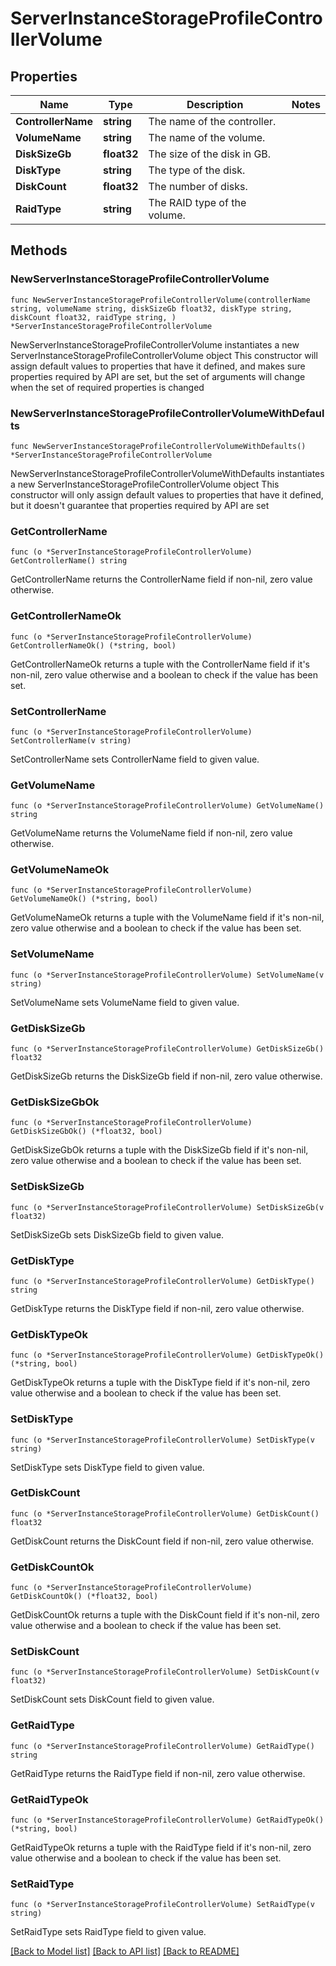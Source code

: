 # ServerInstanceStorageProfileControllerVolume

## Properties

Name | Type | Description | Notes
------------ | ------------- | ------------- | -------------
**ControllerName** | **string** | The name of the controller. | 
**VolumeName** | **string** | The name of the volume. | 
**DiskSizeGb** | **float32** | The size of the disk in GB. | 
**DiskType** | **string** | The type of the disk. | 
**DiskCount** | **float32** | The number of disks. | 
**RaidType** | **string** | The RAID type of the volume. | 

## Methods

### NewServerInstanceStorageProfileControllerVolume

`func NewServerInstanceStorageProfileControllerVolume(controllerName string, volumeName string, diskSizeGb float32, diskType string, diskCount float32, raidType string, ) *ServerInstanceStorageProfileControllerVolume`

NewServerInstanceStorageProfileControllerVolume instantiates a new ServerInstanceStorageProfileControllerVolume object
This constructor will assign default values to properties that have it defined,
and makes sure properties required by API are set, but the set of arguments
will change when the set of required properties is changed

### NewServerInstanceStorageProfileControllerVolumeWithDefaults

`func NewServerInstanceStorageProfileControllerVolumeWithDefaults() *ServerInstanceStorageProfileControllerVolume`

NewServerInstanceStorageProfileControllerVolumeWithDefaults instantiates a new ServerInstanceStorageProfileControllerVolume object
This constructor will only assign default values to properties that have it defined,
but it doesn't guarantee that properties required by API are set

### GetControllerName

`func (o *ServerInstanceStorageProfileControllerVolume) GetControllerName() string`

GetControllerName returns the ControllerName field if non-nil, zero value otherwise.

### GetControllerNameOk

`func (o *ServerInstanceStorageProfileControllerVolume) GetControllerNameOk() (*string, bool)`

GetControllerNameOk returns a tuple with the ControllerName field if it's non-nil, zero value otherwise
and a boolean to check if the value has been set.

### SetControllerName

`func (o *ServerInstanceStorageProfileControllerVolume) SetControllerName(v string)`

SetControllerName sets ControllerName field to given value.


### GetVolumeName

`func (o *ServerInstanceStorageProfileControllerVolume) GetVolumeName() string`

GetVolumeName returns the VolumeName field if non-nil, zero value otherwise.

### GetVolumeNameOk

`func (o *ServerInstanceStorageProfileControllerVolume) GetVolumeNameOk() (*string, bool)`

GetVolumeNameOk returns a tuple with the VolumeName field if it's non-nil, zero value otherwise
and a boolean to check if the value has been set.

### SetVolumeName

`func (o *ServerInstanceStorageProfileControllerVolume) SetVolumeName(v string)`

SetVolumeName sets VolumeName field to given value.


### GetDiskSizeGb

`func (o *ServerInstanceStorageProfileControllerVolume) GetDiskSizeGb() float32`

GetDiskSizeGb returns the DiskSizeGb field if non-nil, zero value otherwise.

### GetDiskSizeGbOk

`func (o *ServerInstanceStorageProfileControllerVolume) GetDiskSizeGbOk() (*float32, bool)`

GetDiskSizeGbOk returns a tuple with the DiskSizeGb field if it's non-nil, zero value otherwise
and a boolean to check if the value has been set.

### SetDiskSizeGb

`func (o *ServerInstanceStorageProfileControllerVolume) SetDiskSizeGb(v float32)`

SetDiskSizeGb sets DiskSizeGb field to given value.


### GetDiskType

`func (o *ServerInstanceStorageProfileControllerVolume) GetDiskType() string`

GetDiskType returns the DiskType field if non-nil, zero value otherwise.

### GetDiskTypeOk

`func (o *ServerInstanceStorageProfileControllerVolume) GetDiskTypeOk() (*string, bool)`

GetDiskTypeOk returns a tuple with the DiskType field if it's non-nil, zero value otherwise
and a boolean to check if the value has been set.

### SetDiskType

`func (o *ServerInstanceStorageProfileControllerVolume) SetDiskType(v string)`

SetDiskType sets DiskType field to given value.


### GetDiskCount

`func (o *ServerInstanceStorageProfileControllerVolume) GetDiskCount() float32`

GetDiskCount returns the DiskCount field if non-nil, zero value otherwise.

### GetDiskCountOk

`func (o *ServerInstanceStorageProfileControllerVolume) GetDiskCountOk() (*float32, bool)`

GetDiskCountOk returns a tuple with the DiskCount field if it's non-nil, zero value otherwise
and a boolean to check if the value has been set.

### SetDiskCount

`func (o *ServerInstanceStorageProfileControllerVolume) SetDiskCount(v float32)`

SetDiskCount sets DiskCount field to given value.


### GetRaidType

`func (o *ServerInstanceStorageProfileControllerVolume) GetRaidType() string`

GetRaidType returns the RaidType field if non-nil, zero value otherwise.

### GetRaidTypeOk

`func (o *ServerInstanceStorageProfileControllerVolume) GetRaidTypeOk() (*string, bool)`

GetRaidTypeOk returns a tuple with the RaidType field if it's non-nil, zero value otherwise
and a boolean to check if the value has been set.

### SetRaidType

`func (o *ServerInstanceStorageProfileControllerVolume) SetRaidType(v string)`

SetRaidType sets RaidType field to given value.



[[Back to Model list]](../README.md#documentation-for-models) [[Back to API list]](../README.md#documentation-for-api-endpoints) [[Back to README]](../README.md)


